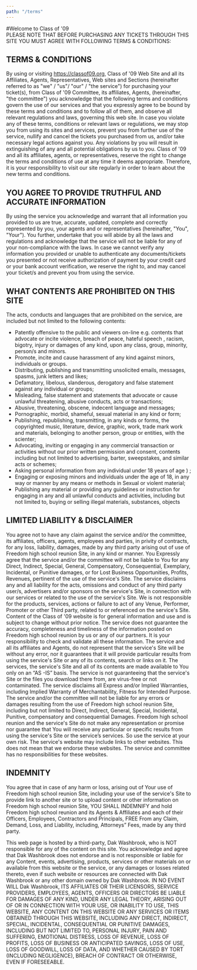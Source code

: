 ```yaml
---
path: "/terms"
---
```

#Welcome to Class of '09  
PLEASE NOTE THAT BEFORE PURCHASING ANY TICKETS THROUGH THIS SITE YOU MUST AGREE WITH FOLLOWING TERMS & CONDITIONS:

## TERMS & CONDITIONS


By using or visiting https://classof09.org, Class of '09 Web Site and all its Affiliates, Agents, Representatives, Web sites and Sections (hereinafter referred to as "we" / "us"/ "our" / "the service") for purchasing your ticket(s), from Class of '09 Committee, its affiliates, Agents, (hereinafter, "the committee") you acknowledge that the following terms and conditions govern the use of our services and that you expressly agree to be bound by these terms and conditions and to follow all of them, and observe all relevant regulations and laws, governing this web site. In case you violate any of these terms, conditions or relevant laws or regulations, we may stop you from using its sites and services, prevent you from further use of the service, nullify and cancel the tickets you purchased from us, and/or take necessary legal actions against you. Any violations by you will result in extinguishing of any and all potential obligations by us to you. Class of '09 and all its affiliates, agents, or representatives, reserve the right to change the terms and conditions of use at any time it deems appropriate. Therefore, it is your responsibility to visit our site regularly in order to learn about the new terms and conditions.

## YOU AGREE TO PROVIDE TRUTHFUL AND ACCURATE INFORMATION

By using the service you acknowledge and warrant that all information you provided to us are true, accurate, updated, complete and correctly represented by you, your agents and or representatives (hereinafter, "You", "Your"). You further, undertake that you will abide by all the laws and regulations and acknowledge that the service will not be liable for any of your non-compliance with the laws. In case we cannot verify any information you provided or unable to authenticate any documents/tickets you presented or not receive authorization of payment by your credit card or your bank account verification, we reserve the right to, and may cancel your ticket/s and prevent you from using the service.


## WHAT CONTENTS ARE PROHIBITED ON THIS SITE
The acts, conducts and languages that are prohibited on the service, are included but not limited to the following contents:
-	Patently offensive to the public and viewers on-line e.g. contents that advocate or incite violence, breach of peace, hateful speech , racism, bigotry, injury or damages of any kind, upon any class, group, minority, person/s and minors.
-	Promote, incite and cause harassment of any kind against minors, individuals or groups.
-	Distributing, publishing and transmitting unsolicited emails, messages, spasms, junk letters and likes;
-	Defamatory, libelous, slanderous, derogatory and false statement against any individual or groups;
-	Misleading, false statement and statements that advocate or cause unlawful threatening, abusive conducts, acts or transactions;
-	Abusive, threatening, obscene, indecent language and messages;
-	Pornographic, morbid, shameful, sexual material in any kind or form;
-	Publishing, republishing, transmitting, in any kinds or forms, the copyrighted music, literature, device, graphic, work, trade mark work and materials, belonging to another person, group or entities, with the scienter;
-	Advocating, inviting or engaging in any commercial transaction or activities without our prior written permission and consent, contents including but not limited to advertising, barter, sweepstakes, and similar acts or schemes;
-	Asking personal information from any individual under 18 years of age ) ;
-	Engaging or exposing minors and individuals under the age of 18, in any way or manner by any means or methods in Sexual or violent material;
-	Publishing any material or providing any guidelines or instruction for engaging in any and all unlawful conducts and activities, including but not limited to, buying or selling illegal materials, substances, objects


## LIMITED LIABILITY & DISCLAIMER
You agree not to have any claim against the service and/or the committee, its affiliates, officers, agents, employees and parties, in privity of contracts, for any loss, liability, damages, made by any third party arising out of use of Freedom high school reunion Site, in any kind or manner.
You Expressly agree that the service and/or the committee will not be liable to You for any Direct, Indirect, Special, General, Compensatory, Consequential, Exemplary, Incidental, or Punitive damages, or for Lost Business Opportunities, Profits, Revenues, pertinent of the use of the service's Site.
The service disclaims any and all liability for the acts, omissions and conduct of any third party user/s, advertisers and/or sponsors on the service's Site, in connection with our services or related to the use of the service's Site. We is not responsible for the products, services, actions or failure to act of any Venue, Performer, Promoter or other Third party, related to or referenced on the service's Site. 
Content of the Class of '09 website is for general information and use and is subject to change without prior notice. The service does not guarantee the accuracy, completeness and timeliness of the information posted on Freedom high school reunion by us or any of our partners. It is your responsibility to check and validate all these information.
The service and all its affiliates and Agents, do not represent that the service's Site will be without any error, nor it guarantees that it will provide particular results from using the service's Site or any of its contents, search or links on it. The services, the service's Site and all of its contents are made available to You only on an “AS -IS” basis. The service is not guaranteeing that the service's Site or the files you download there from, are virus-free or not contaminated. The service disclaims all Express and/or Implied Warranties, including Implied Warranty of Merchantability, Fitness for Intended Purpose. The service and/or the committee will not be liable for any errors or damages resulting from the use of Freedom high school reunion Site, including but not limited to Direct, Indirect, General, Special, Incidental, Punitive, compensatory and consequential Damages. Freedom high school reunion and the service's Site do not make any representation or promise nor guarantee that You will receive any particular or specific results from using the service's Site or the service’s services. So use the service at your own risk. 
The service's website may include links to other websites. This does not mean that we endorse these websites. The service and committee has no responsibilities for these websites.
## INDEMNITY
You agree that in case of any harm or loss, arising out of Your use of Freedom high school reunion Site, including your use of the service's Site to provide link to another site or to upload content or other information on Freedom high school reunion Site, YOU SHALL INDEMNIFY and hold Freedom high school reunion and its Agents & Affiliates and each of their Officers, Employees, Contractors and Principals, FREE From any Claim, Demand, Loss, and Liability, including, Attorneys” Fees, made by any third party. 

This web page is hosted by a third-party, Dak Washbrook, who is NOT responsible for any of the content on this site. You acknowledge and agree that Dak Washbrook does not endorse and is not responsible or liable for any Content, events, advertising, products, services or other materials on or available from this website or the service, or any damages or losses related thereto, even if such website or resources are connected with Dak Washbrook or any other domain owned by Dak Washbrook. 
IN NO EVENT WILL Dak Washbrook, ITS AFFILIATES OR THEIR LICENSORS, SERVICE PROVIDERS, EMPLOYEES, AGENTS, OFFICERS OR DIRECTORS BE LIABLE FOR DAMAGES OF ANY KIND, UNDER ANY LEGAL THEORY, ARISING OUT OF OR IN CONNECTION WITH YOUR USE, OR INABILITY TO USE, THIS WEBSITE, ANY CONTENT ON THIS WEBSITE OR ANY SERVICES OR ITEMS OBTAINED THROUGH THIS WEBSITE, INCLUDING ANY DIRECT, INDIRECT, SPECIAL, INCIDENTAL, CONSEQUENTIAL OR PUNITIVE DAMAGES, INCLUDING BUT NOT LIMITED TO, PERSONAL INJURY, PAIN AND SUFFERING, EMOTIONAL DISTRESS, LOSS OF REVENUE, LOSS OF PROFITS, LOSS OF BUSINESS OR ANTICIPATED SAVINGS, LOSS OF USE, LOSS OF GOODWILL, LOSS OF DATA, AND WHETHER CAUSED BY TORT (INCLUDING NEGLIGENCE), BREACH OF CONTRACT OR OTHERWISE, EVEN IF FORESEEABLE.